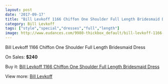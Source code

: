 ```yaml
---
layout: post
date: '2017-09-17'
title: "Bill Levkoff 1166 Chiffon One Shoulder Full Length Bridesmaid Dress"
category: Bill Levkoff
tags: ["style","special","dresses","full","length"]
image: http://www.eudances.com/9980-thickbox_default/bill-levkoff-1166-chiffon-one-shoulder-full-length-bridesmaid-dress.jpg
---
```

Bill Levkoff 1166 Chiffon One Shoulder Full Length Bridesmaid Dress

On Sales: **$240**
<a href="https://www.eudances.com/en/bill-levkoff/3281-bill-levkoff-1166-chiffon-one-shoulder-full-length-bridesmaid-dress.html"><amp-img layout="responsive" width="600" height="600" src="//www.eudances.com/9980-thickbox_default/bill-levkoff-1166-chiffon-one-shoulder-full-length-bridesmaid-dress.jpg" alt="Bill Levkoff 1166 Chiffon One Shoulder Full Length Bridesmaid Dress 0" /></a>
<a href="https://www.eudances.com/en/bill-levkoff/3281-bill-levkoff-1166-chiffon-one-shoulder-full-length-bridesmaid-dress.html"><amp-img layout="responsive" width="600" height="600" src="//www.eudances.com/9983-thickbox_default/bill-levkoff-1166-chiffon-one-shoulder-full-length-bridesmaid-dress.jpg" alt="Bill Levkoff 1166 Chiffon One Shoulder Full Length Bridesmaid Dress 1" /></a>
<a href="https://www.eudances.com/en/bill-levkoff/3281-bill-levkoff-1166-chiffon-one-shoulder-full-length-bridesmaid-dress.html"><amp-img layout="responsive" width="600" height="600" src="//www.eudances.com/9982-thickbox_default/bill-levkoff-1166-chiffon-one-shoulder-full-length-bridesmaid-dress.jpg" alt="Bill Levkoff 1166 Chiffon One Shoulder Full Length Bridesmaid Dress 2" /></a>
<a href="https://www.eudances.com/en/bill-levkoff/3281-bill-levkoff-1166-chiffon-one-shoulder-full-length-bridesmaid-dress.html"><amp-img layout="responsive" width="600" height="600" src="//www.eudances.com/9981-thickbox_default/bill-levkoff-1166-chiffon-one-shoulder-full-length-bridesmaid-dress.jpg" alt="Bill Levkoff 1166 Chiffon One Shoulder Full Length Bridesmaid Dress 3" /></a>

Buy it: [Bill Levkoff 1166 Chiffon One Shoulder Full Length Bridesmaid Dress](https://www.eudances.com/en/bill-levkoff/3281-bill-levkoff-1166-chiffon-one-shoulder-full-length-bridesmaid-dress.html "Bill Levkoff 1166 Chiffon One Shoulder Full Length Bridesmaid Dress")

View more: [Bill Levkoff](https://www.eudances.com/en/57-bill-levkoff "Bill Levkoff")